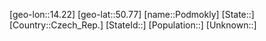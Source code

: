 ﻿---
location: [50.77,14.22]
type: City
tags:
- geo/City


SpocWebEntityId: 33422
isDeleted: false
confidential: public

---
[geo-lon::14.22]
[geo-lat::50.77]
[name::Podmokly]
[State::]
[Country::Czech_Rep.]
[StateId::]
[Population::]
[Unknown::]

